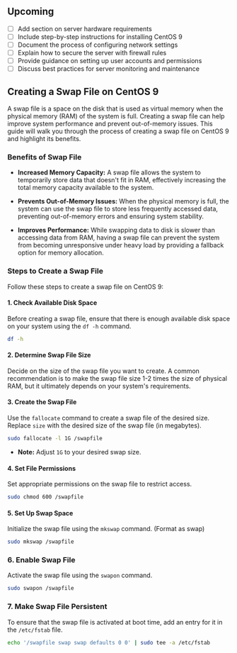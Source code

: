 ## Upcoming

- [ ] Add section on server hardware requirements
- [ ] Include step-by-step instructions for installing CentOS 9
- [ ] Document the process of configuring network settings
- [ ] Explain how to secure the server with firewall rules
- [ ] Provide guidance on setting up user accounts and permissions
- [ ] Discuss best practices for server monitoring and maintenance

## Creating a Swap File on CentOS 9

A swap file is a space on the disk that is used as virtual memory when the physical memory (RAM) of the system is full. Creating a swap file can help improve system performance and prevent out-of-memory issues. This guide will walk you through the process of creating a swap file on CentOS 9 and highlight its benefits.

### Benefits of Swap File

- **Increased Memory Capacity:** A swap file allows the system to temporarily store data that doesn't fit in RAM, effectively increasing the total memory capacity available to the system.
  
- **Prevents Out-of-Memory Issues:** When the physical memory is full, the system can use the swap file to store less frequently accessed data, preventing out-of-memory errors and ensuring system stability.

- **Improves Performance:** While swapping data to disk is slower than accessing data from RAM, having a swap file can prevent the system from becoming unresponsive under heavy load by providing a fallback option for memory allocation.

### Steps to Create a Swap File

Follow these steps to create a swap file on CentOS 9:

#### 1. Check Available Disk Space

Before creating a swap file, ensure that there is enough available disk space on your system using the `df -h` command.

```bash
df -h
```

#### 2. Determine Swap File Size

Decide on the size of the swap file you want to create. A common recommendation is to make the swap file size 1-2 times the size of physical RAM, but it ultimately depends on your system's requirements.

#### 3. Create the Swap File

Use the `fallocate` command to create a swap file of the desired size. Replace `size` with the desired size of the swap file (in megabytes).

```bash
sudo fallocate -l 1G /swapfile 
```
* **Note:** Adjust `1G` to your desired swap size.

#### 4. Set File Permissions

Set appropriate permissions on the swap file to restrict access.

```bash
sudo chmod 600 /swapfile
```

#### 5. Set Up Swap Space

Initialize the swap file using the `mkswap` command. (Format as swap)

```bash
sudo mkswap /swapfile
```

### 6. Enable Swap File

Activate the swap file using the `swapon` command.

```bash
sudo swapon /swapfile
```

### 7. Make Swap File Persistent

To ensure that the swap file is activated at boot time, add an entry for it in the `/etc/fstab` file.

```bash
echo '/swapfile swap swap defaults 0 0' | sudo tee -a /etc/fstab
```